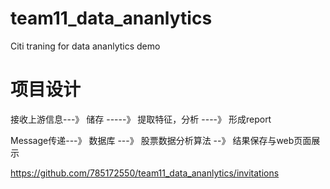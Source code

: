 # team11_data_ananlytics
Citi traning for data ananlytics demo


# 项目设计
接收上游信息---》 储存 -----》 提取特征，分析 ----》 形成report

Message传递---》 数据库 ---》 股票数据分析算法 --》 结果保存与web页面展示 


https://github.com/785172550/team11_data_ananlytics/invitations


